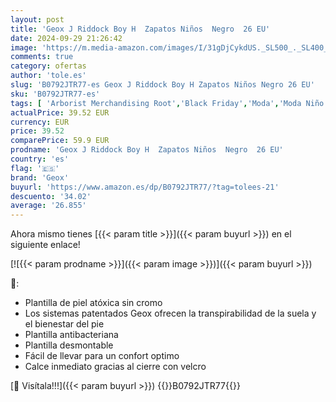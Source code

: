 ```yaml
---
layout: post
title: 'Geox J Riddock Boy H  Zapatos Niños  Negro  26 EU'
date: 2024-09-29 21:26:42
image: 'https://m.media-amazon.com/images/I/31gDjCykdUS._SL500_._SL400_.jpg'
comments: true
category: ofertas
author: 'tole.es'
slug: 'B0792JTR77-es Geox J Riddock Boy H Zapatos Niños Negro 26 EU'
sku: 'B0792JTR77-es'
tags: [ 'Arborist Merchandising Root','Black Friday','Moda','Moda Niño','Selecciones de moda que son tendencia esta semana','Self Service','Special Features Stores','Zapatillas casual para niño','Zapatillas deportivas y de moda para niños','Zapatos de niño','c8538d25-3af9-48d3-aeff-5f3ce5572a36_0','c8538d25-3af9-48d3-aeff-5f3ce5572a36_3301','c8538d25-3af9-48d3-aeff-5f3ce5572a36_8101','geox','zapatos','🇪🇸', ]
actualPrice: 39.52 EUR
currency: EUR
price: 39.52
comparePrice: 59.9 EUR
prodname: 'Geox J Riddock Boy H  Zapatos Niños  Negro  26 EU'
country: 'es'
flag: '🇪🇸'
brand: 'Geox'
buyurl: 'https://www.amazon.es/dp/B0792JTR77/?tag=tolees-21'
descuento: '34.02'
average: '26.855'
---
```


Ahora mismo tienes [{{< param title >}}]({{< param buyurl >}}) en el siguiente enlace!

[![{{< param prodname >}}]({{< param image >}})]({{< param buyurl >}})

🔎:

- Plantilla de piel atóxica sin cromo
- Los sistemas patentados Geox ofrecen la transpirabilidad de la suela y el bienestar del pie
- Plantilla antibacteriana
- Plantilla desmontable
- Fácil de llevar para un confort optimo
- Calce inmediato gracias al cierre con velcro

[🛒 Visítala!!!]({{< param buyurl >}})
{{<world>}}B0792JTR77{{</world>}}
